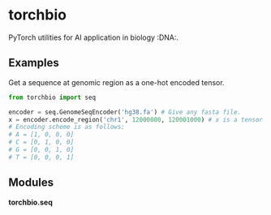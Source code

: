 # torchbio

PyTorch utilities for AI application in biology :DNA:.

## Examples

Get a sequence at genomic region as a one-hot encoded tensor.
```python
from torchbio import seq

encoder = seq.GenomeSeqEncoder('hg38.fa') # Give any fasta file.
x = encoder.encode_region('chr1', 12000000, 120001000) # x is a tensor with shape (4, 1000).
# Encoding scheme is as follows:
# A = [1, 0, 0, 0]
# C = [0, 1, 0, 0]
# G = [0, 0, 1, 0]
# T = [0, 0, 0, 1]
```

## Modules

**torchbio.seq**


